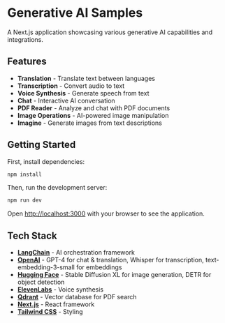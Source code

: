 # Generative AI Samples

A Next.js application showcasing various generative AI capabilities and integrations.

## Features

- **Translation** - Translate text between languages
- **Transcription** - Convert audio to text
- **Voice Synthesis** - Generate speech from text
- **Chat** - Interactive AI conversation
- **PDF Reader** - Analyze and chat with PDF documents
- **Image Operations** - AI-powered image manipulation
- **Imagine** - Generate images from text descriptions

## Getting Started

First, install dependencies:

```bash
npm install
```

Then, run the development server:

```bash
npm run dev
```

Open [http://localhost:3000](http://localhost:3000) with your browser to see the application.

## Tech Stack

- **[LangChain](https://langchain.com)** - AI orchestration framework
- **[OpenAI](https://openai.com)** - GPT-4 for chat & translation, Whisper for transcription, text-embedding-3-small for embeddings
- **[Hugging Face](https://huggingface.co)** - Stable Diffusion XL for image generation, DETR for object detection
- **[ElevenLabs](https://elevenlabs.io)** - Voice synthesis
- **[Qdrant](https://qdrant.tech)** - Vector database for PDF search
- **[Next.js](https://nextjs.org)** - React framework
- **[Tailwind CSS](https://tailwindcss.com)** - Styling
